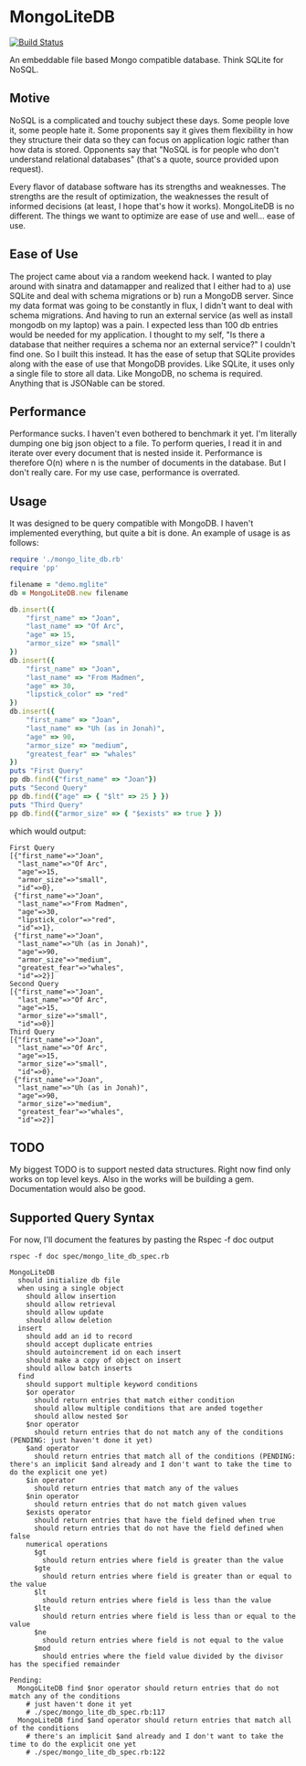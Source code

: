 MongoLiteDB
===========

[![Build Status](https://travis-ci.org/hamiltop/MongoLiteDB.png)](https://travis-ci.org/hamiltop/MongoLiteDB)

An embeddable file based Mongo compatible database. Think SQLite for NoSQL.

Motive
------

NoSQL is a complicated and touchy subject these days. Some people love it, some people hate it. Some proponents say it gives them flexibility in how they structure their data so they can focus on application logic rather than how data is stored. Opponents say that "NoSQL is for people who don't understand relational databases" (that's a quote, source provided upon request).

Every flavor of database software has its strengths and weaknesses. The strengths are the result of optimization, the weaknesses the result of informed decisions (at least, I hope that's how it works). MongoLiteDB is no different. The things we want to optimize are ease of use and well... ease of use.

Ease of Use
-----------

The project came about via a random weekend hack. I wanted to play around with sinatra and datamapper and realized that I either had to a) use SQLite and deal with schema migrations or b) run a MongoDB server. Since my data format was going to be constantly in flux, I didn't want to deal with schema migrations. And having to run an external service (as well as install mongodb on my laptop) was a pain. I expected less than 100 db entries would be needed for my application. I thought to my self, "Is there a database that neither requires a schema nor an external service?" I couldn't find one. So I built this instead. It has the ease of setup that SQLite provides along with the ease of use that MongoDB provides. Like SQLite, it uses only a single file to store all data. Like MongoDB, no schema is required. Anything that is JSONable can be stored.

Performance
-----------

Performance sucks. I haven't even bothered to benchmark it yet. I'm literally dumping one big json object to a file. To perform queries, I read it in and iterate over every document that is nested inside it. Performance is therefore O(n) where n is the number of documents in the database. But I don't really care. For my use case, performance is overrated.

Usage
-----

It was designed to be query compatible with MongoDB. I haven't implemented everything, but quite a bit is done. An example of usage is as follows:

```ruby
require './mongo_lite_db.rb'
require 'pp'

filename = "demo.mglite"
db = MongoLiteDB.new filename

db.insert({
    "first_name" => "Joan",
    "last_name" => "Of Arc",
    "age" => 15,
    "armor_size" => "small"
})
db.insert({
    "first_name" => "Joan",
    "last_name" => "From Madmen",
    "age" => 30,
    "lipstick_color" => "red"
})
db.insert({
    "first_name" => "Joan",
    "last_name" => "Uh (as in Jonah)",
    "age" => 90,
    "armor_size" => "medium",
    "greatest_fear" => "whales"
})
puts "First Query"
pp db.find({"first_name" => "Joan"})
puts "Second Query"
pp db.find({"age" => { "$lt" => 25 } })
puts "Third Query"
pp db.find({"armor_size" => { "$exists" => true } })
```

which would output:

```text
First Query
[{"first_name"=>"Joan",
  "last_name"=>"Of Arc",
  "age"=>15,
  "armor_size"=>"small",
  "id"=>0},
 {"first_name"=>"Joan",
  "last_name"=>"From Madmen",
  "age"=>30,
  "lipstick_color"=>"red",
  "id"=>1},
 {"first_name"=>"Joan",
  "last_name"=>"Uh (as in Jonah)",
  "age"=>90,
  "armor_size"=>"medium",
  "greatest_fear"=>"whales",
  "id"=>2}]
Second Query
[{"first_name"=>"Joan",
  "last_name"=>"Of Arc",
  "age"=>15,
  "armor_size"=>"small",
  "id"=>0}]
Third Query
[{"first_name"=>"Joan",
  "last_name"=>"Of Arc",
  "age"=>15,
  "armor_size"=>"small",
  "id"=>0},
 {"first_name"=>"Joan",
  "last_name"=>"Uh (as in Jonah)",
  "age"=>90,
  "armor_size"=>"medium",
  "greatest_fear"=>"whales",
  "id"=>2}]
```

TODO
----

My biggest TODO is to support nested data structures. Right now find only works on top level keys. Also in the works will be building a gem. Documentation would also be good.

Supported Query Syntax
----------------------

For now, I'll document the features by pasting the Rspec -f doc output

```
rspec -f doc spec/mongo_lite_db_spec.rb

MongoLiteDB
  should initialize db file
  when using a single object
    should allow insertion
    should allow retrieval
    should allow update
    should allow deletion
  insert
    should add an id to record
    should accept duplicate entries
    should autoincrement id on each insert
    should make a copy of object on insert
    should allow batch inserts
  find
    should support multiple keyword conditions
    $or operator
      should return entries that match either condition
      should allow multiple conditions that are anded together
      should allow nested $or
    $nor operator
      should return entries that do not match any of the conditions (PENDING: just haven't done it yet)
    $and operator
      should return entries that match all of the conditions (PENDING: there's an implicit $and already and I don't want to take the time to do the explicit one yet)
    $in operator
      should return entries that match any of the values
    $nin operator
      should return entries that do not match given values
    $exists operator
      should return entries that have the field defined when true
      should return entries that do not have the field defined when false
    numerical operations
      $gt
        should return entries where field is greater than the value
      $gte
        should return entries where field is greater than or equal to the value
      $lt
        should return entries where field is less than the value
      $lte
        should return entries where field is less than or equal to the value
      $ne
        should return entries where field is not equal to the value
      $mod
        should entries where the field value divided by the divisor has the specified remainder

Pending:
  MongoLiteDB find $nor operator should return entries that do not match any of the conditions
    # just haven't done it yet
    # ./spec/mongo_lite_db_spec.rb:117
  MongoLiteDB find $and operator should return entries that match all of the conditions
    # there's an implicit $and already and I don't want to take the time to do the explicit one yet
    # ./spec/mongo_lite_db_spec.rb:122
```
